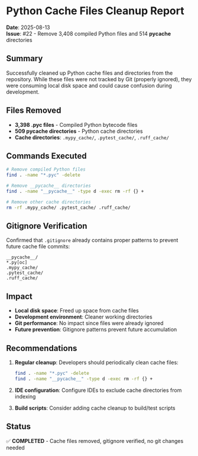 # Python Cache Files Cleanup Report

**Date**: 2025-08-13  
**Issue**: #22 - Remove 3,408 compiled Python files and 514 __pycache__ directories

## Summary

Successfully cleaned up Python cache files and directories from the repository. While these files were not tracked by Git (properly ignored), they were consuming local disk space and could cause confusion during development.

## Files Removed

- **3,398 .pyc files** - Compiled Python bytecode files
- **509 __pycache__ directories** - Python cache directories
- **Cache directories**: `.mypy_cache/`, `.pytest_cache/`, `.ruff_cache/`

## Commands Executed

```bash
# Remove compiled Python files
find . -name "*.pyc" -delete

# Remove __pycache__ directories
find . -name "__pycache__" -type d -exec rm -rf {} +

# Remove other cache directories
rm -rf .mypy_cache/ .pytest_cache/ .ruff_cache/
```

## Gitignore Verification

Confirmed that `.gitignore` already contains proper patterns to prevent future cache file commits:

```gitignore
__pycache__/
*.py[oc]
.mypy_cache/
.pytest_cache/
.ruff_cache/
```

## Impact

- **Local disk space**: Freed up space from cache files
- **Development environment**: Cleaner working directories
- **Git performance**: No impact since files were already ignored
- **Future prevention**: Gitignore patterns prevent future accumulation

## Recommendations

1. **Regular cleanup**: Developers should periodically clean cache files:
   ```bash
   find . -name "*.pyc" -delete
   find . -name "__pycache__" -type d -exec rm -rf {} +
   ```

2. **IDE configuration**: Configure IDEs to exclude cache directories from indexing

3. **Build scripts**: Consider adding cache cleanup to build/test scripts

## Status

✅ **COMPLETED** - Cache files removed, gitignore verified, no git changes needed